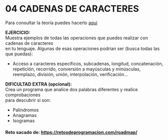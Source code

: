 # 04 CADENAS DE CARACTERES

Para consultar la teoría puedes hacerlo [aqui](../../conceptos/CADENA_DE_CARACTERES.md)

**EJERCICIO:**  
Muestra ejemplos de todas las operaciones que puedes realizar con cadenas de caracteres  
en tu lenguaje. Algunas de esas operaciones podrían ser (busca todas las que puedas):
- Acceso a caracteres específicos, subcadenas, longitud, concatenación, repetición, recorrido, conversión a mayúsculas y minúsculas, reemplazo, división, unión, interpolación, verificación...

**DIFICULTAD EXTRA (opcional):**  
Crea un programa que analice dos palabras diferentes y realice comprobaciones  
para descubrir si son:
- Palíndromos
- Anagramas
- Isogramas

#### Reto sacado de: https://retosdeprogramacion.com/roadmap/